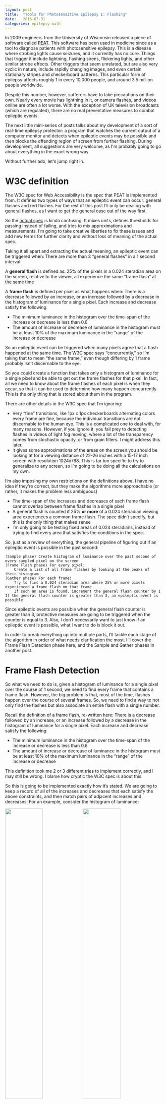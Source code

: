 ```yaml
---
layout: post
title:  "Tools for Photosensitive Epilepsy I: Flashing"
date:   2016-03-31
categories: epilepsy math
---
```


In 2009 engineers from the University of Wisconsin released a piece of software called [PEAT](http://trace.wisc.edu/peat/). This software has been used in medicine since as a tool to diagnose patients with photosensitive epilepsy. This is a disease where strobing lights cause seizures, and it currently has no cure. Things that trigger it include lightning, flashing sirens, flickering lights, and other similar strobe effects. Other triggers that seem unrelated, but are also very cyclic in nature, include rapidly changing images, and even certain stationary stripes and checkerboard patterns. This particular form of epilepsy affects roughly 1 in every 10,000 people, and around 3.5 million people worldwide.

Despite this number, however, sufferers have to take precautions on their own. Nearly every movie has lightning in it, or camera flashes, and videos online are often a lot worse. With the exception of UK television broadcasts (which are regulated), there are no real preventative measures to combat epileptic events.

The next little mini-series of posts talks about my development of a sort of real-time epilepsy protector: a program that watches the current output of a computer monitor and detects when epileptic events may be possible and then blocks the offending region of screen from further flashing. During development, all suggestions are very welcome, as I'm probably going to go about everything in the exact wrong way.

Without further ado, let's jump right in.

W3C definition
===

The W3C spec for Web Accessibility is the spec that PEAT is implemented from. It defines two types of ways that an epileptic event can occur: general flashes and red flashes. For the rest of this post I’ll only be dealing with general flashes, as I want to get the general case out of the way first.

So the [actual spec](https://www.w3.org/WAI/GL/WCAG20/#general-thresholddef) is kinda confusing. It mixes units, defines thresholds for passing instead of failing, and tries to mix approximations and measurements. I’m going to take creative liberties to fix these issues and add new terms for further clarity and without loss of meaning of the actual spec. 

Taking it all apart and extracting the actual meaning, an epileptic event can be triggered when:
<def>
There are more than 3 “general flashes” in a 1 second interval
</def>

A **general flash** is defined as:
<def>
25% of the pixels in a 0.024 steradian area on the screen, relative to the viewer, all experience the same “frame flash” at the same time
</def>

A **frame flash** is defined per pixel as what happens when:
<def>
There is a decrease followed by an increase, or an increase followed by a decrease in the histogram of luminance for a single pixel. Each increase and decrease satisfy the following:
<ul>
	<li>The minimum luminance in the histogram over the time-span of the increase or decrease is less than 0.8</li>
	<li>The amount of increase or decrease of luminance in the histogram must be at least 10% of the maximum luminance in the “range” of the increase or decrease</li>
</ul>

</def>

So an epileptic event can be triggered when many pixels agree that a flash happened at the same time. The W3C spec says “concurrently,” so I’m taking that to mean “the same frame,” even though differing by 1 frame probably isn’t discernable to the eye.

So you could create a function that takes only a histogram of luminance for a single pixel and be able to get out the frame flashes for that pixel. In fact, all we need to know about the frame flashes of each pixel is when they occur, so that it can be used to determine how many happen concurrently. This is the only thing that is stored about them in the program.

There are other details in the W3C spec that I’m ignoring:

- Very “fine” transitions, like 1px x 1px checkerboards alternating colors every frame are fine, because the individual transitions are not discernable to the human eye. This is a complicated one to deal with, for many reasons. However, if you ignore it, you fall prey to detecting flashes in videos of light fog moving, where a lot of the transparency comes from stochastic opacity, or from grain filters. I might address this later.
- It gives some approximations of the areas on the screen you should be looking at for a viewing distance of 22-26 inches with a 15-17 inch screen with resolution 1024x768. This is far too specific to try to generalize to any screen, so I’m going to be doing all the calculations on my own.

I’m also imposing my own restrictions on the definitions above. I have no idea if they’re correct, but they make the algorithms more approachable (or rather, it makes the problem less ambiguous)

- The time-span of the increases and decreases of each frame flash cannot overlap between frame flashes in a single pixel
- A general flash is counted if 25% **or more** of a 0.024 steriadian viewing area experiences a common frame flash. The spec didn’t specify, but this is the only thing that makes sense
- I’m only going to be testing fixed areas of 0.024 steradians, instead of trying to find every area that satisfies the conditions in the spec.

So, just as a review of everything, the general pipeline of figuring out if an epileptic event is possible in the past second:

~~~
(Sample phase) Create histogram of luminance over the past second of every sampled pixel on the screen
(Frame Flash phase) For every pixel:
	Create a list of all frame flashes by looking at the peaks of their histogram
(Gather phase) For each frame:
	Try to find a 0.024 steradian area where 25% or more pixels experienced a frame flash on that frame
	If such an area is found, increment the general flash counter by 1
If the general flash counter is greater than 3, an epileptic event is possible
~~~

Since epileptic events are possible when the general flash counter is greater than 3, protective measures are going to be triggered when the counter is equal to 3. Also, I don’t necessarily want to just know if an epileptic event is possible, what I want to do is block it out.

In order to break everything up into multiple parts, I’ll tackle each stage of the algorithm in order of what needs clarification the most. I’ll cover the Frame Flash Detection phase here, and the Sample and Gather phases in another post.

Frame Flash Detection
===

So what we need to do is, given a histogram of luminance for a single pixel over the course of 1 second, we need to find every frame that contains a frame flash. However, the big problem is that, most of the time, flashes happen over the course of several frames. So, we need to find a way to not only find the flashes but also associate an entire flash with a single number.

Recall the definition of a frame flash, re-written here:
<def>
There is a decrease followed by an increase, or an increase followed by a decrease in the histogram of luminance for a single pixel. Each increase and decrease satisfy the following:
<ul>
	<li>The minimum luminance in the histogram over the time-span of the increase or decrease is less than 0.8</li>
	<li>The amount of increase or decrease of luminance in the histogram must be at least 10% of the maximum luminance in the “range” of the increase or decrease</li>
</ul>

</def>

This definition took me 2 or 3 different tries to implement correctly, and I may still be wrong. I blame how cryptic the W3C spec is about this.

So this is going to be implemented exactly how it’s stated. We are going to keep a record of all of the increases and decreases that each satisfy the above constraints, and then match pairs of adjacent increases and decreases. For an example, consider the histogram of luminance:

<img src="{{ site.url }}/assets/2016-03-31-nopelepsy-01/graph.png" style="width:49%">
<img src="{{ site.url }}/assets/2016-03-31-nopelepsy-01/grouping.png" style="width:49%">

In order to find increases and decreases, we’re going to look at every local extrema, compare it to the first sample, and see if the difference fulfills the above constraints. If it does, we record the result and now use that sample as the sample to compare future samples against. The code goes something like this:

~~~
int extrema[NUM_SAMPLES];
transition pairs[NUM_SAMPLES];
int numPairs = 0;

int lastExtrema = lumHistogram[(sampleCounter + 1) % NUM_SAMPLES];
for (int i = 1; i < NUM_SAMPLES - 1; ++i)
{
	int prevI = ...;
	int currI = ...;
	int postI = ...;

	float x_prev = lumHistogram[prevI];
	float x_curr = lumHistogram[currI];
	float x_post = lumHistogram[postI];

	float dx1 = x_curr - x_prev;
	float dx2 = x_curr - x_post;

	// test for local extrema
	if ((dx1 > 0) == (dx2 > 0) && (dx1 != 0) && (dx2 != 0))
	{
		float dx = x_curr - lastExtrema;

		if (0.1 <= dx && dx <= 0.1)
			continue;
		if (lastExtrema > 0.8 && x_curr > 0.8)
			continue;

		lastExtrema = x_curr;

		if (dx1 < 0)
			pairs[numPairs] = DECREASE;
		else
			pairs[numPairs] = INCREASE;

		extrema[numPairs] = i;

		++numPairs;
	}
}
~~~

The `extrema[numPairs] = i;` part is the part that stores the location of the "frame" of each transition. When it comes time to look for adjacent increases and decreases, you can just pick one of the two "frames" and call that the exact frame of the flash, taking care of that particular problem.

Now that we have the frame flashes found, we need to store them in a way that makes it easy on the next stage to use the info, the Gather stage. I’m going to cover that next time, but the general way I’m doing it is by making a giant array of distributions, with each distribution corresponding to a single Gather stage chunk. The specific part of the array is passed to the function so that each sampled pixel can contribute to it. This makes the gather stage really simple.

The nice thing about this method of finding frame flashes is that it doesn’t matter if you traverse backwards or forwards through the histogram; as long as you’re consistent then it’ll work well.

Conclusion
===

Next time I’ll go over how the Gather and Sample stages work. Until then, I’ll be continuously working on the project. There are still some to-do’s, even with the just the Frame Flash phase. Some of these include:

- Multithreading each sampled pixel, or maybe porting to the GPU. I don’t want to port to CUDA because that technology isn’t very universal
- Analyzing the pixels adjacent to the current pixel, so as to maybe combat things like grain filters and clouds triggering the detector.
- More stability improvements. The program doesn’t pick up on a lot of really obvious cases, especially if they happen in small areas, like epilepsy gifs on Google. I feel like if I could sample at a finer granularity, that problem would go away. This ties back in to multithreading, because reducing the granularity would lead to achieving enough throughput to be able to process that extra granularity.
- For the whole program, minimizing to tray and some other polishing touches. Hopefully these will get resolved in some way or another sometime soon. The current project will be hosted as soon as I’m confident that Nopelepsy v0.1.0 is okay to show the world.

Thanks for reading, and stay tuned for next time!
